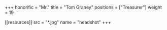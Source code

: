 +++
honorific = "Mr."
title = "Tom Graney"
positions = ["Treasurer"]
weight = 19

[[resources]]
  src  = "*.jpg"
  name = "headshot"
+++
